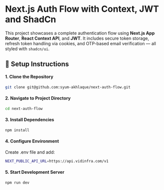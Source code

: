 # Next.js Auth Flow with Context, JWT and ShadCn

This project showcases a complete authentication flow using **Next.js App Router**, **React Context API**, and **JWT**. It includes secure token storage, refresh token handling via cookies, and OTP-based email verification — all styled with `shadcn/ui`.

## 🚀 Setup Instructions

#### 1. Clone the Repository

```bash
git clone git@github.com:syum-akhlaque/next-auth-flow.git
```

#### 2. Navigate to Project Directory

```bash
cd next-auth-flow
```

#### 3. Install Dependencies

```bash
npm install
```

#### 4. Configure Environment

Create .env file and add:

```bash
NEXT_PUBLIC_API_URL=https://api.vidinfra.com/v1
```

#### 5. Start Development Server

```bash
npm run dev
```
